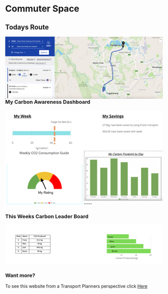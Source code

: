 # Commuter Space



## Todays Route

<img align="left" width="" height="" src="./Route.png"> 
  
  

### My Carbon Awareness Dashboard 

<img align= "" width="" height="" src="./kg carbon.png"> 

<img align= "left" width="50%" height="50%" src="./Images/user_3colour.png">
<img align= "right" width="50%" height="50%" src="./Images/user_week.png"> 
----

### This Weeks Carbon Leader Board
<img align= "" width="" height="" src="./leaders.png"> 


### Want more? 
To see this website from a Transport Planners perspective click [Here](Planner_veiw.md) 
